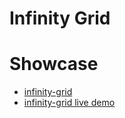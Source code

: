 # Infinity Grid

# Showcase

- [infinity-grid](https://github.com/ant-galaxy/oasis-engine.github.io/blob/main/playground/infinity-grid.ts)
- [infinity-grid live demo](https://oasisengine.cn/#/examples/latest/infinity-grid)